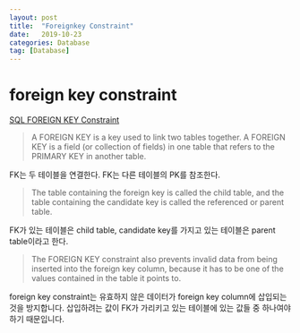 ```yaml
---
layout: post
title:  "Foreignkey Constraint"
date:   2019-10-23
categories: Database
tag: [Database]
---
```


# foreign key constraint
[SQL FOREIGN KEY Constraint](https://www.w3schools.com/sql/sql_foreignkey.asp)

> A FOREIGN KEY is a key used to link two tables together. A FOREIGN KEY is a field (or collection of fields) in one table that refers to the PRIMARY KEY in another table.

FK는 두 테이블을 연결한다. FK는 다른 테이블의 PK를 참조한다. 

> The table containing the foreign key is called the child table, and the table containing the candidate key is called the referenced or parent table.

FK가 있는 테이블은 child table, candidate key를 가지고 있는 테이블은 parent table이라고 한다. 

> The FOREIGN KEY constraint also prevents invalid data from being inserted into the foreign key column, because it has to be one of the values contained in the table it points to.

foreign key constraint는 유효하지 않은 데이터가 foreign key column에 삽입되는것을 방지합니다. 삽입하려는 값이 FK가 가리키고 있는 테이블에 있는 값들 중 하나여야 하기 때문입니다.  
